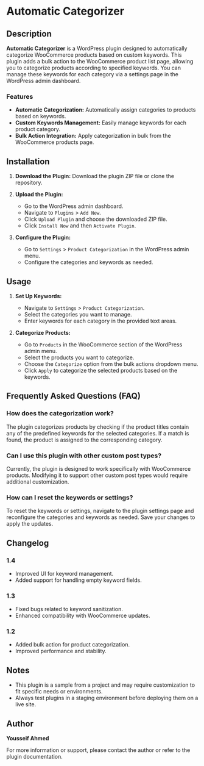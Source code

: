# Automatic Categorizer

## Description

**Automatic Categorizer** is a WordPress plugin designed to automatically categorize WooCommerce products based on custom keywords. This plugin adds a bulk action to the WooCommerce product list page, allowing you to categorize products according to specified keywords. You can manage these keywords for each category via a settings page in the WordPress admin dashboard.

### Features
- **Automatic Categorization:** Automatically assign categories to products based on keywords.
- **Custom Keywords Management:** Easily manage keywords for each product category.
- **Bulk Action Integration:** Apply categorization in bulk from the WooCommerce products page.

## Installation

1. **Download the Plugin:**
   Download the plugin ZIP file or clone the repository.

2. **Upload the Plugin:**
   - Go to the WordPress admin dashboard.
   - Navigate to `Plugins` > `Add New`.
   - Click `Upload Plugin` and choose the downloaded ZIP file.
   - Click `Install Now` and then `Activate Plugin`.

3. **Configure the Plugin:**
   - Go to `Settings` > `Product Categorization` in the WordPress admin menu.
   - Configure the categories and keywords as needed.

## Usage

1. **Set Up Keywords:**
   - Navigate to `Settings` > `Product Categorization`.
   - Select the categories you want to manage.
   - Enter keywords for each category in the provided text areas.

2. **Categorize Products:**
   - Go to `Products` in the WooCommerce section of the WordPress admin menu.
   - Select the products you want to categorize.
   - Choose the `Categorize` option from the bulk actions dropdown menu.
   - Click `Apply` to categorize the selected products based on the keywords.

## Frequently Asked Questions (FAQ)

### How does the categorization work?
The plugin categorizes products by checking if the product titles contain any of the predefined keywords for the selected categories. If a match is found, the product is assigned to the corresponding category.

### Can I use this plugin with other custom post types?
Currently, the plugin is designed to work specifically with WooCommerce products. Modifying it to support other custom post types would require additional customization.

### How can I reset the keywords or settings?
To reset the keywords or settings, navigate to the plugin settings page and reconfigure the categories and keywords as needed. Save your changes to apply the updates.

## Changelog

### 1.4
- Improved UI for keyword management.
- Added support for handling empty keyword fields.

### 1.3
- Fixed bugs related to keyword sanitization.
- Enhanced compatibility with WooCommerce updates.

### 1.2
- Added bulk action for product categorization.
- Improved performance and stability.

## Notes

- This plugin is a sample from a project and may require customization to fit specific needs or environments.
- Always test plugins in a staging environment before deploying them on a live site.

## Author

**Yousseif Ahmed**

For more information or support, please contact the author or refer to the plugin documentation.

